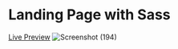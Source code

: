 # Landing Page with Sass
[Live Preview](https://canonbas03.github.io/SaasTemplateWeb/)
![Screenshot (194)](https://github.com/user-attachments/assets/b502c0e0-0405-45aa-909f-e249025c6fc2)
